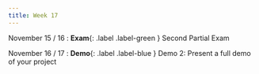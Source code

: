 ```yaml
---
title: Week 17
---
```


November 15 / 16
: **Exam**{: .label .label-green } Second Partial Exam

November 16 / 17
: **Demo**{: .label .label-blue } Demo 2: Present a full demo of your project
